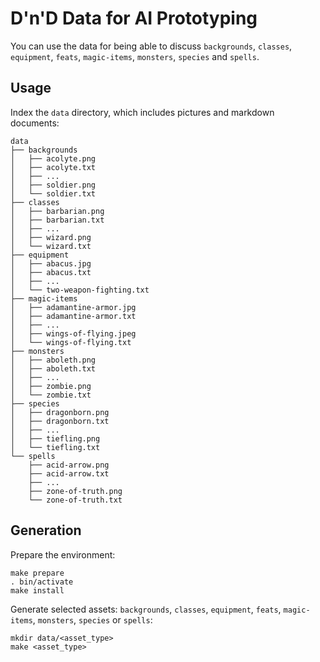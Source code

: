 # D'n'D Data for AI Prototyping

You can use the data for being able to discuss `backgrounds`, `classes`, `equipment`, `feats`, `magic-items`, `monsters`, `species` and `spells`.

## Usage

Index the `data` directory, which includes pictures and markdown documents:

    data
    ├── backgrounds
    │   ├── acolyte.png
    │   ├── acolyte.txt
    │   ├── ...
    │   ├── soldier.png
    │   └── soldier.txt
    ├── classes
    │   ├── barbarian.png
    │   ├── barbarian.txt
    │   ├── ...
    │   ├── wizard.png
    │   └── wizard.txt
    ├── equipment
    │   ├── abacus.jpg
    │   ├── abacus.txt
    │   ├── ...
    │   └── two-weapon-fighting.txt
    ├── magic-items
    │   ├── adamantine-armor.jpg
    │   ├── adamantine-armor.txt
    │   ├── ...
    │   ├── wings-of-flying.jpeg
    │   └── wings-of-flying.txt
    ├── monsters
    │   ├── aboleth.png
    │   ├── aboleth.txt
    │   ├── ...
    │   ├── zombie.png
    │   └── zombie.txt
    ├── species
    │   ├── dragonborn.png
    │   ├── dragonborn.txt
    │   ├── ...
    │   ├── tiefling.png
    │   └── tiefling.txt
    └── spells
        ├── acid-arrow.png
        ├── acid-arrow.txt
        ├── ...
        ├── zone-of-truth.png
        └── zone-of-truth.txt


## Generation

Prepare the environment:

    make prepare
    . bin/activate
    make install

Generate selected assets: `backgrounds`, `classes`, `equipment`, `feats`, `magic-items`, `monsters`, `species` or `spells`:

    mkdir data/<asset_type>
    make <asset_type>
